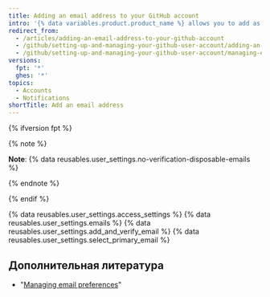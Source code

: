 ```yaml
---
title: Adding an email address to your GitHub account
intro: '{% data variables.product.product_name %} allows you to add as many email addresses to your account as you like. If you set an email address in your local Git configuration, you will need to add it to your account settings in order to connect your commits to your account. For more information about your email address and commits, see "[Setting your commit email address](/articles/setting-your-commit-email-address/)."'
redirect_from:
  - /articles/adding-an-email-address-to-your-github-account
  - /github/setting-up-and-managing-your-github-user-account/adding-an-email-address-to-your-github-account
  - /github/setting-up-and-managing-your-github-user-account/managing-email-preferences/adding-an-email-address-to-your-github-account
versions:
  fpt: '*'
  ghes: '*'
topics:
  - Accounts
  - Notifications
shortTitle: Add an email address
---
```


{% ifversion fpt %}

{% note %}

**Note**: {% data reusables.user_settings.no-verification-disposable-emails %}

{% endnote %}

{% endif %}

{% data reusables.user_settings.access_settings %}
{% data reusables.user_settings.emails %}
{% data reusables.user_settings.add_and_verify_email %}
{% data reusables.user_settings.select_primary_email %}

## Дополнительная литература

- "[Managing email preferences](/articles/managing-email-preferences/)"
